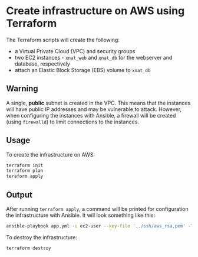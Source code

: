 # Create infrastructure on AWS using Terraform

The Terraform scripts will create the following:

- a Virtual Private Cloud (VPC) and security groups
- two EC2 instances - `xnat_web` and `xnat_db` for the webserver and database, respectively
- attach an Elastic Block Storage (EBS) volume to `xnat_db`

## Warning

A single, **public** subnet is created in the VPC. This means that the instances will have public IP addresses and may be vulnerable to attack. However, when configuring the instances with Ansible, a firewall will be created (using `firewalld`) to limit connections to the instances.

## Usage

To create the infrastructure on AWS:

```bash
terraform init
terraform plan
teraform apply
```

## Output

After running `terraform apply`, a command will be printed for configuration the infrastructure with Ansible. It will look something like this:

```bash
ansible-playbook app.yml -u ec2-user --key-file '../ssh/aws_rsa.pem' -T 300 -i '18.135.96.91,'
```

To destroy the infrastructure:

```bash
terraform destroy
```
